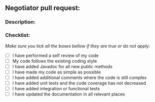 ## Negotiator pull request:
### Description:

### Checklist:
_Make sure you tick all the boxes bellow if they are true or do not apply:_
- [ ] I have performed a self review of my code
- [ ] My code follows the existing coding style
- [ ] I have added Javadoc for all new public methods
- [ ] I have made my code as simple as possible
- [ ] I have added additional comments where the code is still complex
- [ ] I have added unit tests and the code coverage has not decreased
- [ ] I have added integration or functional tests
- [ ] I have updated the documentation in all relevant places
